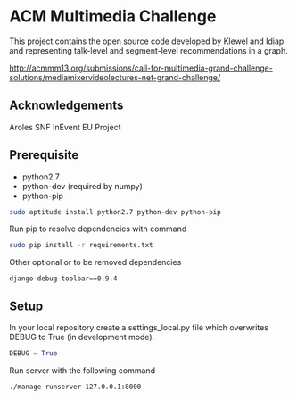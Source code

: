 ACM Multimedia Challenge 
======================

This project contains the open source code developed by Klewel and Idiap and representing talk-level and segment-level recommendations in a graph. 


http://acmmm13.org/submissions/call-for-multimedia-grand-challenge-solutions/mediamixervideolectures-net-grand-challenge/

Acknowledgements
---------------------------

Aroles SNF
InEvent EU Project

Prerequisite
----------------

* python2.7
* python-dev (required by numpy)
* python-pip

```sh
sudo aptitude install python2.7 python-dev python-pip
```

Run pip to resolve dependencies with command

```sh
sudo pip install -r requirements.txt
```

Other optional or to be removed dependencies

```
django-debug-toolbar==0.9.4
```

Setup
-------------

In your local repository create a settings_local.py file which overwrites DEBUG to True (in development mode). 

```python
DEBUG = True
```

Run server with the following command

```sh
./manage runserver 127.0.0.1:8000
```

